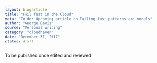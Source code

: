 ```yaml
---
layout: blogarticle
title: "Fail fast in the Cloud"
meta: "To-do: Upcoming article on Failing fast patterns and models"
author: "George Davis"
source: "Personal writing"
category: "cloudhaven"
date: "December 31, 2017"
status: draft
---
```


To be published once edited and reviewed
